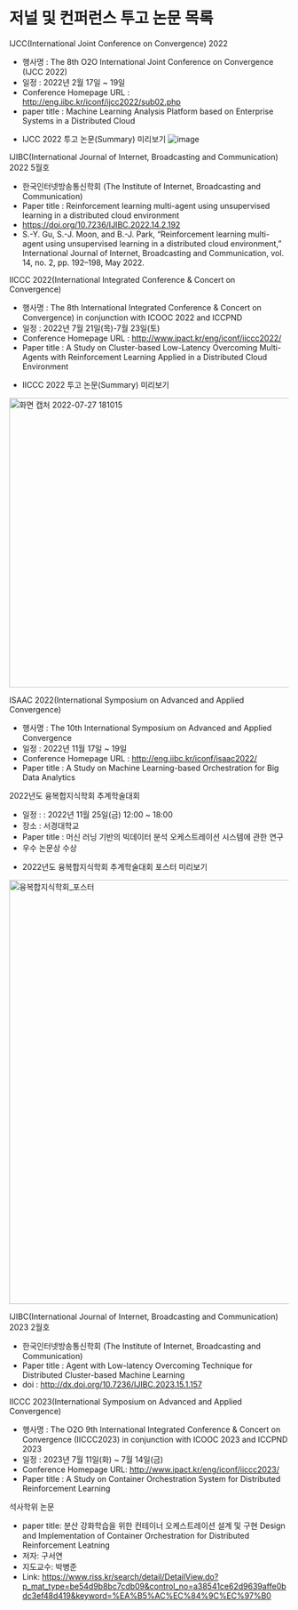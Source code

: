 # 저널 및 컨퍼런스 투고 논문 목록

IJCC(International Joint Conference on Convergence) 2022 
- 행사명 : The 8th O2O International Joint Conference on Convergence (IJCC 2022)
- 일정 : 2022년 2월 17일 ~ 19일
- Conference Homepage URL :  http://eng.iibc.kr/iconf/ijcc2022/sub02.php 
- paper title : Machine Learning Analysis Platform based on Enterprise Systems in a Distributed Cloud

* IJCC 2022 투고 논문(Summary) 미리보기
![image](https://user-images.githubusercontent.com/91322621/177979830-6533cc6a-d7db-4666-81f4-05c3137f8b3c.png)

IJIBC(International Journal of Internet, Broadcasting and Communication) 2022 5월호
 - 한국인터넷방송통신학회 (The Institute of Internet, Broadcasting and Communication)
 - Paper title : Reinforcement learning multi-agent using unsupervised learning in a distributed cloud environment
 - https://doi.org/10.7236/IJIBC.2022.14.2.192
 - S.-Y. Gu, S.-J. Moon, and B.-J. Park, “Reinforcement learning multi-agent using unsupervised learning in a distributed cloud environment,” International Journal of      Internet, Broadcasting and Communication, vol. 14, no. 2, pp. 192–198, May 2022.
 
IICCC 2022(International Integrated Conference & Concert on Convergence) 
 - 행사명 : The 8th International Integrated Conference & Concert on Convergence) in conjunction with ICOOC 2022 and ICCPND
 - 일정 : 2022년 7월 21일(목)-7월 23일(토)
 - Conference Homepage URL : http://www.ipact.kr/eng/iconf/iiccc2022/
 - Paper title : A Study on Cluster-based Low-Latency Overcoming Multi-Agents with Reinforcement Learning Applied in a Distributed Cloud Environment

* IICCC 2022 투고 논문(Summary) 미리보기
<img width="521" alt="화면 캡처 2022-07-27 181015" src="https://user-images.githubusercontent.com/91322621/181209715-2ac4b52d-9a0a-430b-b44a-9576231516be.png">


ISAAC 2022(International Symposium on Advanced and Applied Convergence) 
- 행사명 : The 10th International Symposium on Advanced and Applied Convergence
- 일정 : 2022년 11월 17일 ~ 19일
- Conference Homepage URL : http://eng.iibc.kr/iconf/isaac2022/
- Paper title : A Study on Machine Learning-based Orchestration for Big Data Analytics


2022년도 융복합지식학회 추계학술대회 
- 일정 : : 2022년 11월 25일(금) 12:00 ~ 18:00
- 장소 : 서경대학교 
- Paper title : 머신 러닝 기반의 빅데이터 분석 오케스트레이션 시스템에 관한 연구
- 우수 논문상 수상


* 2022년도 융복합지식학회 추계학술대회 포스터 미리보기
<img width="763" alt="융복합지식학회_포스터" src="https://user-images.githubusercontent.com/91322621/232421524-edafffdb-62b5-4df8-a3c5-c374a1e81519.png">


IJIBC(International Journal of Internet, Broadcasting and Communication) 2023 2월호
 - 한국인터넷방송통신학회 (The Institute of Internet, Broadcasting and Communication)
 - Paper title : Agent with Low-latency Overcoming Technique for Distributed Cluster-based Machine Learning
 - doi : http://dx.doi.org/10.7236/IJIBC.2023.15.1.157

IICCC 2023(International Symposium on Advanced and Applied Convergence)
- 행사명 : The O2O 9th International Integrated Conference & Concert on Convergence (IICCC2023) in conjunction with ICOOC 2023 and ICCPND 2023
- 일정 : 2023년 7월 11일(화) ~ 7월 14일(금)
- Conference Homepage URL: http://www.ipact.kr/eng/iconf/iiccc2023/
- Paper title : A Study on Container Orchestration System for Distributed Reinforcement Learning

석사학위 논문
- paper title:  분산 강화학습을 위한 컨테이너 오케스트레이션 설계 및 구현 Design and Implementation of Container Orchestration for Distributed Reinforcement Leatning
- 저자: 구서연
- 지도교수: 박병준
- Link: https://www.riss.kr/search/detail/DetailView.do?p_mat_type=be54d9b8bc7cdb09&control_no=a38541ce62d9639affe0bdc3ef48d419&keyword=%EA%B5%AC%EC%84%9C%EC%97%B0

